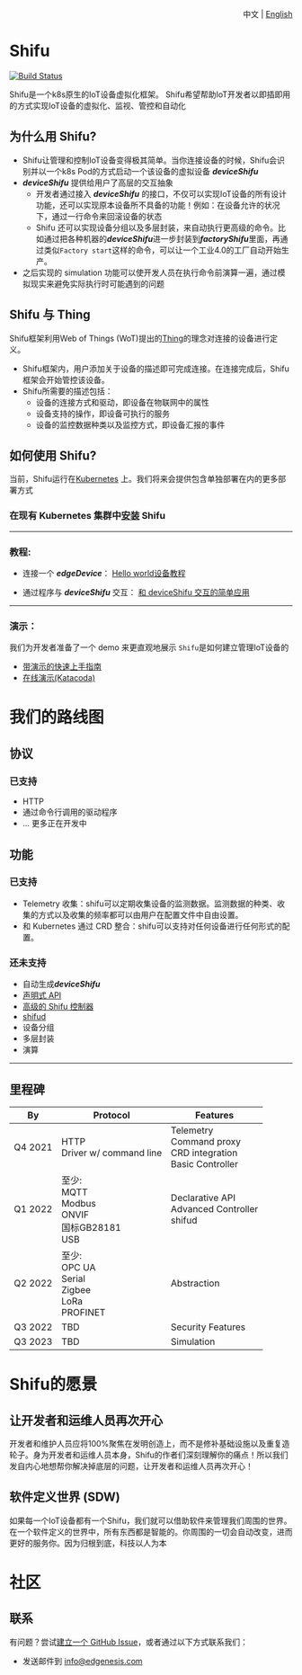 <div align="right">

中文 | [English](README.md)
</div>

# Shifu

[![Build Status](https://dev.azure.com/Edgenesis/shifu/_apis/build/status/Edgenesis.shifu?branchName=main)](https://dev.azure.com/Edgenesis/shifu/_build/latest?definitionId=1&branchName=main)

Shifu是一个k8s原生的IoT设备虚拟化框架。 Shifu希望帮助IoT开发者以即插即用的方式实现IoT设备的虚拟化、监视、管控和自动化

## 为什么用 Shifu?

- Shifu让管理和控制IoT设备变得极其简单。当你连接设备的时候，Shifu会识别并以一个k8s Pod的方式启动一个该设备的虚拟设备 ***deviceShifu***
- ***deviceShifu*** 提供给用户了高层的交互抽象
  - 开发者通过接入 ***deviceShifu*** 的接口，不仅可以实现IoT设备的所有设计功能，还可以实现原本设备所不具备的功能！例如：在设备允许的状况下，通过一行命令来回滚设备的状态
  - Shifu 还可以实现设备分组以及多层封装，来自动执行更高级的命令。比如通过把各种机器的***deviceShifu***进一步封装到***factoryShifu***里面，再通过类似`Factory start`这样的命令，可以让一个工业4.0的工厂自动开始生产。
- 之后实现的 simulation 功能可以使开发人员在执行命令前演算一遍，通过模拟现实来避免实际执行时可能遇到的问题

## Shifu 与 Thing
Shifu框架利用Web of Things (WoT)提出的[Thing](https://www.w3.org/TR/wot-thing-description/)的理念对连接的设备进行定义。
- Shifu框架内，用户添加关于设备的描述即可完成连接。在连接完成后，Shifu框架会开始管控该设备。
- Shifu所需要的描述包括：
  - 设备的连接方式和驱动，即设备在物联网中的属性
  - 设备支持的操作，即设备可执行的服务
  - 设备的监控数据种类以及监控方式，即设备汇报的事件

## 如何使用 Shifu?

当前，Shifu运行在[Kubernetes](https://k8s.io) 上。我们将来会提供包含单独部署在内的更多部署方式

### 在现有 Kubernetes 集群中[安装](docs/guide/install-zh.md) Shifu

---

### 教程:
- 连接一个 ***edgeDevice***： [Hello world设备教程](docs/guide/quick-start-hello-world-zh.md)

- 通过程序与 ***deviceShifu*** 交互： [和 deviceShifu 交互的简单应用](docs/guide/guide-on-writing-an-application-for-deviceShifu-zh.md)

---

### 演示：
我们为开发者准备了一个 demo 来更直观地展示 `Shifu`是如何建立管理IoT设备的
- [带演示的快速上手指南](docs/guide/quick-start-demo-zh.md)
- [在线演示(Katacoda)](https://www.katacoda.com/xqin/scenarios/shifu-demo)

# 我们的路线图
## 协议
### 已支持
- HTTP
- 通过命令行调用的驱动程序
- ... 更多正在开发中
## 功能
### 已支持
- Telemetry 收集：shifu可以定期收集设备的监测数据。监测数据的种类、收集的方式以及收集的频率都可以由用户在配置文件中自由设置。
- 和 Kubernetes 通过 CRD 整合：shifu可以支持对任何设备进行任何形式的配置。
### 还未支持
- 自动生成***deviceShifu***
- [声明式 API](https://kubernetes.io/docs/concepts/extend-kubernetes/api-extension/custom-resources/#declarative-apis)
- [高级的 Shifu 控制器](docs/design/design-shifuController-zh.md)
- [shifud](docs/design/design-shifud-zh.md)
- 设备分组
- 多层封装
- 演算

---

## 里程碑

| By      | Protocol                                     | Features                                                 |
|---------|----------------------------------------------|----------------------------------------------------------|
| Q4 2021 | HTTP<br>Driver w/ command line                  | Telemetry<br>Command proxy<br>CRD integration<br>Basic Controller |
| Q1 2022 | 至少:<br>MQTT<br>Modbus<br>ONVIF<br>国标GB28181<br>USB  | Declarative API<br>Advanced Controller<br>shifud               |
| Q2 2022 | 至少:<br>OPC UA<br>Serial<br>Zigbee<br>LoRa<br>PROFINET | Abstraction                                              |
| Q3 2022 | TBD                                          | Security Features                                        |
| Q3 2023 | TBD                                          | Simulation                                               |


# Shifu的愿景

## 让开发者和运维人员再次开心

开发者和维护人员应将100%聚焦在发明创造上，而不是修补基础设施以及重复造轮子。身为开发者和运维人员本身，Shifu的作者们深刻理解你的痛点！所以我们发自内心地想帮你解决掉底层的问题，让开发者和运维人员再次开心！

## 软件定义世界 (SDW)

如果每一个IoT设备都有一个Shifu，我们就可以借助软件来管理我们周围的世界。在一个软件定义的世界中，所有东西都是智能的。你周围的一切会自动改变，进而更好的服务你。因为归根到底，科技以人为本

# 社区
## 联系
有问题？尝试[建立一个 GitHub Issue](https://github.com/Edgenesis/shifu/issues/new)，或者通过以下方式联系我们：
- 发送邮件到 info@edgenesis.com 
